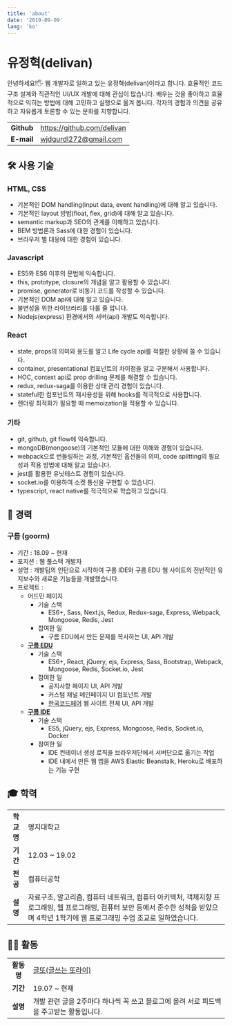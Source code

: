 ```yaml
---
title: 'about'
date: '2019-09-09'
lang: 'ko'
---
```


<div class="about">

# 유정혁(delivan)

안녕하세요!🖐 웹 개발자로 일하고 있는 유정혁(delivan)이라고 합니다. 효율적인 코드 구조 설계와 직관적인 UI/UX 개발에 대해 관심이 많습니다. 배우는 것을 좋아하고 효율적으로 익히는 방법에 대해 고민하고 실행으로 옮겨 봅니다. 각자의 경험과 의견을 공유하고 자유롭게 토론할 수 있는 문화를 지향합니다.

|            |                            |
| :--------: | -------------------------- |
| **Github** | https://github.com/delivan |
| **E-mail** | wjdgurdl272@gmail.com      |

## 🛠 사용 기술

### HTML, CSS

- 기본적인 DOM handling(input data, event handling)에 대해 알고 있습니다.
- 기본적인 layout 방법(float, flex, grid)에 대해 알고 있습니다.
- semantic markup과 SEO의 관계를 이해하고 있습니다.
- BEM 방법론과 Sass에 대한 경험이 있습니다.
- 브라우저 별 대응에 대한 경험이 있습니다.

### Javascript

- ES5와 ES6 이후의 문법에 익숙합니다.
- this, prototype, closure의 개념을 알고 활용할 수 있습니다.
- promise, generator로 비동기 코드를 작성할 수 있습니다.
- 기본적인 DOM api에 대해 알고 있습니다.
- 불변성을 위한 라이브러리를 다룰 줄 압니다.
- Nodejs(express) 환경에서의 서버(api) 개발도 익숙합니다.

### React

- state, props의 의미와 용도를 알고 Life cycle api를 적절한 상황에 쓸 수 있습니다.
- container, presentational 컴포넌트의 차이점을 알고 구분해서 사용합니다.
- HOC, context api로 prop drilling 문제를 해결할 수 있습니다.
- redux, redux-saga를 이용한 상태 관리 경험이 있습니다.
- stateful한 컴포넌트의 재사용성을 위해 hooks를 적극적으로 사용합니다.
- 렌더링 최적화가 필요할 때 memoization을 적용할 수 있습니다.

### 기타

- git, github, git flow에 익숙합니다.
- mongoDB(mongoose)의 기본적인 모듈에 대한 이해와 경험이 있습니다.
- webpack으로 번들링하는 과정, 기본적인 옵션들의 의미, code splitting의 필요성과 적용 방법에 대해 알고 있습니다.
- jest를 활용한 유닛테스트 경험이 있습니다.
- socket.io를 이용하여 소켓 통신을 구현할 수 있습니다.
- typescript, react native를 적극적으로 학습하고 있습니다.

## 🏢 경력

### 구름 (goorm)

- 기간 : 18.09 ~ 현재
- 포지션 : 웹 풀스택 개발자
- 설명 : 개발팀의 인턴으로 시작하여 구름 IDE와 구름 EDU 웹 사이트의 전반적인 유지보수와 새로운 기능들을 개발했습니다.
- 프로젝트 :
  - 어드민 페이지
    - 기술 스택
      - ES6+, Sass, Next.js, Redux, Redux-saga, Express, Webpack, Mongoose, Redis, Jest
    - 참여한 일
      - 구름 EDU에서 만든 문제를 복사하는 UI, API 개발
  - <a href="https://edu.goorm.io" target="_blank">**구름 EDU**</a>
    - 기술 스택
      - ES6+, React, jQuery, ejs, Express, Sass, Bootstrap, Webpack, Mongoose, Redis, Socket.io, Jest
    - 참여한 일
      - 공지사항 페이지 UI, API 개발
      - 커스텀 채널 메인페이지 UI 컴포넌트 개발
      - <a href="https://koreacodefair.kr" target="_blank">한국코드페어</a> 웹 사이트 전체 UI, API 개발
  - <a href="https://ide.goorm.io" target="_blank">**구름 IDE**</a>
    - 기술 스택
      - ES5, jQuery, ejs, Express, Mongoose, Redis, Socket.io, Docker
    - 참여한 일
      - IDE 컨테이너 생성 로직을 브라우저단에서 서버단으로 옮기는 작업
      - IDE 내에서 만든 웹 앱을 AWS Elastic Beanstalk, Heroku로 배포하는 기능 구현

## 🎓 학력

|            |                                                                                                                                                                                           |
| :--------: | ----------------------------------------------------------------------------------------------------------------------------------------------------------------------------------------- |
| **학교명** | 명지대학교                                                                                                                                                                                |
|  **기간**  | 12.03 ~ 19.02                                                                                                                                                                             |
|  **전공**  | 컴퓨터공학                                                                                                                                                                                |
|  **설명**  | 자료구조, 알고리즘, 컴퓨터 네트워크, 컴퓨터 아키텍처, 객체지향 프로그래밍, 웹 프로그래밍, 컴퓨터 보안 등에서 준수한 성적을 받았으며 4학년 1학기에 웹 프로그래밍 수업 조교로 일하였습니다. |

## 🏃‍♂️ 활동

|            |                                                                                                   |
| :--------: | ------------------------------------------------------------------------------------------------- |
| **활동명** | <a href="https://www.facebook.com/groups/375431516259701" target="_blank">글또(글쓰는 또라이)</a> |
|  **기간**  | 19.07 ~ 현재                                                                                      |
|  **설명**  | 개발 관련 글을 2주마다 하나씩 꼭 쓰고 블로그에 올려 서로 피드백을 주고받는 활동입니다.            |

</div>
